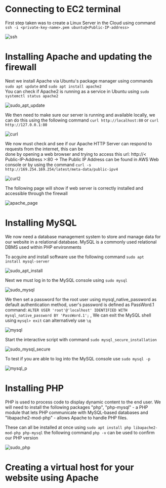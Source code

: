 # Connecting to EC2 terminal
First step taken was to create a Linux Server in the Cloud using command `ssh -i <private-key-name>.pem ubuntu@<Public-IP-address>`

![ssh](./images/ssh.png)   

# Installing Apache and updating the firewall
Next we install Apache via Ubuntu's package manager using commands `sudo apt update` and `sudo apt install apache2`  
You can check if Apache2 is running as a service in Ubuntu using `sudo systemctl status apache2` 

![sudo_apt_update](./images/sudo_apt_update.png)   

We then need to make sure our server is running and available locally, we can do this using the following command `curl http://localhost:80` or `curl http://127.0.0.1:80`

![curl](./images/curl.png)  

We now must check and see if our Apache HTTP Server can respond to requests from the internet, this can be  
done by opening a web browser and trying to access this url: http://< Public-IP-Address >:80 -> The Public IP Address can be found in AWS Web console or by using the command `curl -s http://169.254.169.254/latest/meta-data/public-ipv4`   

![curl2](./images/curl2.png)  

The following page will show if web server is correctly installed and accessible through the firewall 

![apache_page](./images/apache_page.png)  

# Installing MySQL   
We now need a database management system to store and manage data for our website in a relational database. MySQL is a commonly used relational DBMS used within PHP environments 

To acquire and install software use the following command `sudo apt install mysql-server`  

![sudo_apt_install](./images/sudo_apt_install.png)  

Next we must log in to the MySQL console using `sudo mysql` 

![sudo_mysql](./images/sudo_mysql.png)  

We then set a password for the root user using mysql_native_password as default authentication method, user's password is defined as PassWord.1 command: `ALTER USER 'root'@'localhost' IDENTIFIED WITH mysql_native_password BY 'PassWord.1';` , We can exit the MySQL shell using `mysql> exit` can alternatively use `\q` 

![mysql](./images/mysql.png)  

Start the interactive script with command `sudo mysql_secure_installation` 

![sudo_mysql_secure](./images/sudo_mysql_secure.png) 

To test if you are able to log into the MySQL console use `sudo mysql -p` 

![mysql_p](./images/mysql_p.png)  

# Installing PHP  

PHP is used to process code to display dynamic content to the end user. We will need to install the following packages "php", "php-mysql" - a PHP module that lets PHP communicate with MySQL-based databases and "libapache2-mod-php" - allows Apache to handle PHP files.

These can all be installed at once using `sudo apt install php libapache2-mod-php php-mysql` the following command `php -v` can be used to confirm our PHP version 

![sudo_php](./images/sudo_php.png)  

# Creating a virtual host for your website using Apache
